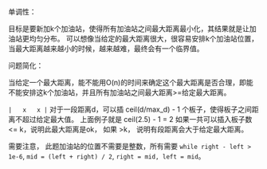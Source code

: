 单调性：

目标是要新加k个加油站，使得所有加油站之间最大距离最小化，其结果就是让加油站更均匀分布。 
可以想像当给定的最大距离很大，很容易安排k个加油站位置，当最大距离越来越小的时候，越来越难，最终会有一个临界值。

问题简化：

当给定一个最大距离，能不能用O(n)的时间来确定这个最大距离是否合理，即能不能安排这k个加油站，并且所有加油站之间最大距离>=给定最大距离。

`
|   x   x |
`
对于一段距离d，可以插 ceil(d/max_d) - 1 个板子，使得板子之间距离不超过给定最大值。
上面例子就是 ceil(2.5) - 1 = 2
如果一共可以插入板子数 <= k，说明此最大距离是ok， 如果 >k， 说明有段距离会大于给定最大距离。

需要注意， 此题加油站的位置不需要是整数，所有需要 `while right - left > 1e-6`, `mid = (left + right) / 2`, `right = mid, left = mid`。



